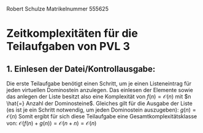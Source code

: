 Robert Schulze
Matrikelnummer 555625

# Zeitkomplexitäten für die Teilaufgaben von PVL 3

## 1. Einlesen der Datei/Kontrollausgabe:
Die erste Teilaufgabe benötigt einen Schritt, um je einen Listeneintrag für jeden virtuellen Dominostein anzulegen. Das einlesen der Elemente sowie das anlegen der Liste besitzt also eine Komplexität von $f(n) = \mathcal{O}(n)$ mit $n \hat{=}  Anzahl der Dominosteine$. 
Gleiches gilt für die Ausgabe der Liste (es ist je ein Schritt notwendig, um jeden Dominostein auszugeben): $g(n) = \mathcal{O}(n)$ Somit ergibt für sich diese Teilaufgabe eine Gesamtkomplexitätsklasse von:
$\mathcal{O}(f(n) + g(n)) = \mathcal{O}(n + n) = \mathcal{O}(n)$
